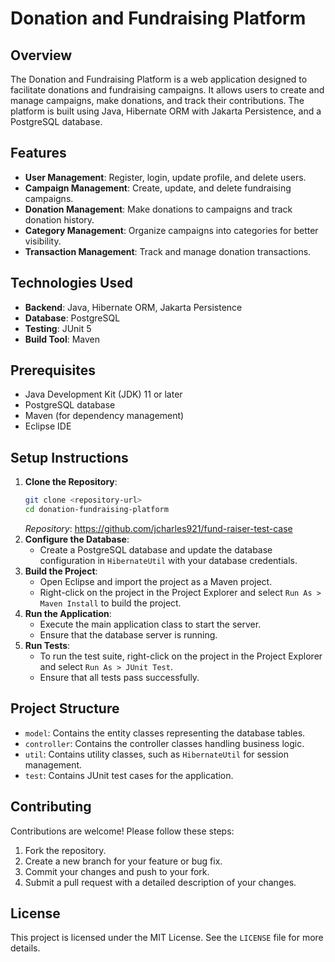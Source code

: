 # Donation and Fundraising Platform

## Overview

The Donation and Fundraising Platform is a web application designed to facilitate donations and fundraising campaigns. It allows users to create and manage campaigns, make donations, and track their contributions. The platform is built using Java, Hibernate ORM with Jakarta Persistence, and a PostgreSQL database.

## Features

- **User Management**: Register, login, update profile, and delete users.
- **Campaign Management**: Create, update, and delete fundraising campaigns.
- **Donation Management**: Make donations to campaigns and track donation history.
- **Category Management**: Organize campaigns into categories for better visibility.
- **Transaction Management**: Track and manage donation transactions.

## Technologies Used

- **Backend**: Java, Hibernate ORM, Jakarta Persistence
- **Database**: PostgreSQL
- **Testing**: JUnit 5
- **Build Tool**: Maven

## Prerequisites

- Java Development Kit (JDK) 11 or later
- PostgreSQL database
- Maven (for dependency management)
- Eclipse IDE

## Setup Instructions

1.  **Clone the Repository**:
    ```bash
    git clone <repository-url>
    cd donation-fundraising-platform
    ```
    _Repository_: https://github.com/jcharles921/fund-raiser-test-case
2.  **Configure the Database**:
    -   Create a PostgreSQL database and update the database configuration in `HibernateUtil` with your database credentials.
3.  **Build the Project**:
    -   Open Eclipse and import the project as a Maven project.
    -   Right-click on the project in the Project Explorer and select `Run As > Maven Install` to build the project.
4.  **Run the Application**:
    -   Execute the main application class to start the server.
    -   Ensure that the database server is running.
5.  **Run Tests**:
    -   To run the test suite, right-click on the project in the Project Explorer and select `Run As > JUnit Test`.
    -   Ensure that all tests pass successfully.

## Project Structure

-   `model`: Contains the entity classes representing the database tables.
-   `controller`: Contains the controller classes handling business logic.
-   `util`: Contains utility classes, such as `HibernateUtil` for session management.
-   `test`: Contains JUnit test cases for the application.

## Contributing

Contributions are welcome! Please follow these steps:

1.  Fork the repository.
2.  Create a new branch for your feature or bug fix.
3.  Commit your changes and push to your fork.
4.  Submit a pull request with a detailed description of your changes.

## License

This project is licensed under the MIT License. See the `LICENSE` file for more details.